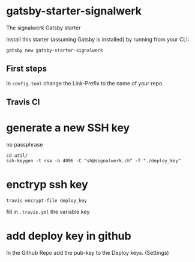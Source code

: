 # gatsby-starter-signalwerk
The signalwerk Gatsby starter

Install this starter (assuming Gatsby is installed) by running from your CLI:
```
gatsby new gatsby-starter-signalwerk
```


## First steps
In `config.toml` change the Link-Prefix to the name of your repo.


## Travis CI

# generate a new SSH key
no passphrase
```
cd util/
ssh-keygen -t rsa -b 4096 -C "sh@signalwerk.ch" -f "./deploy_key"

```

# enctryp ssh key
```
travis encrypt-file deploy_key
```
fill in `.travis.yml` the variable key


# add deploy key in github
In the Github Repo add the pub-key to the Deploy keys. (Settings)
